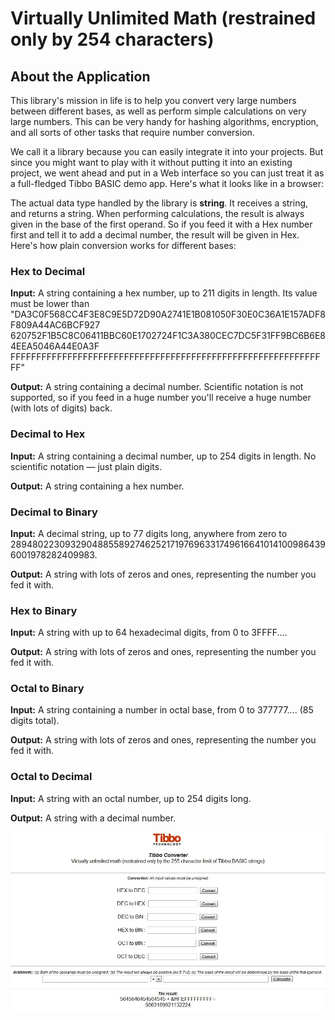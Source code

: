 # Virtually Unlimited Math (restrained only by 254 characters)

## About the Application

This library's mission in life is to help you convert very large numbers between different bases, as well as perform simple calculations on very large numbers. This can be very handy for hashing algorithms, encryption, and all sorts of other tasks that require number conversion.

We call it a library because you can easily integrate it into your projects. But since you might want to play with it without putting it into an existing project, we went ahead and put in a Web interface so you can just treat it as a full-fledged Tibbo BASIC demo app. Here's what it looks like in a browser:

The actual data type handled by the library is **string**. It receives a string, and returns a string. When performing calculations, the result is always given in the base of the first operand. So if you feed it with a Hex number first and tell it to add a decimal number, the result will be given in Hex. Here's how plain conversion works for different bases:

### Hex to Decimal

**Input:** A string containing a hex number, up to 211 digits in length. Its value must be lower than "DA3C0F568CC4F3E8C9E5D72D90A2741E1B081050F30E0C36A1E157ADF8F809A44AC6BCF927
620752F1B5C8C06411BBC60E1702724F1C3A380CEC7DC5F31FF9BC6B6E84EEA5046A44E0A3F
FFFFFFFFFFFFFFFFFFFFFFFFFFFFFFFFFFFFFFFFFFFFFFFFFFFFFFFFFFFFFF"

**Output:** A string containing a decimal number. Scientific notation is not supported, so if you feed in a huge number you'll receive a huge number (with lots of digits) back.

### Decimal to Hex

**Input:** A string containing a decimal number, up to 254 digits in length. No scientific notation — just plain digits.

**Output:** A string containing a hex number.

### Decimal to Binary

**Input:** A decimal string, up to 77 digits long, anywhere from zero to 28948022309329048855892746252171976963317496166410141009864396001978282409983.

**Output:** A string with lots of zeros and ones, representing the number you fed it with.

### Hex to Binary

**Input:** A string with up to 64 hexadecimal digits, from 0 to 3FFFF....

**Output:** A string with lots of zeros and ones, representing the number you fed it with.

### Octal to Binary

**Input:** A string containing a number in octal base, from 0 to 377777.... (85 digits total).

**Output:** A string with lots of zeros and ones, representing the number you fed it with.

### Octal to Decimal

**Input:** A string with an octal number, up to 254 digits long.

**Output:** A string with a decimal number.



  ![](READMEImages/converter_demo.jpg)